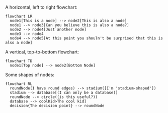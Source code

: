 A horizontal, left to right flowchart:

```mermaid
flowchart LR
  node1[This is a node] --> node2[This is also a node]
  node1 --> node3[Can you believe this is also a node?]
  node2 --> node4[Just another node]
  node3 --> node4
  node4 --> node5[At this point you shouln't be surprised that this is also a node]
```

A vertical, top-to-bottom flowchart:
```mermaid
flowchart TD
  node1[Top node] --> node2[Bottom Node]
```


Some shapes of nodes:

```mermaid
flowchart RL
  roundNode(I have round edges) --> stadium([I'm 'stadium-shaped'])
  stadium --> database[(I can only be a database)]
  roundNode --> circle((is this useful?))
  database --> coolKid>The cool kid]
  decision{The decision point} --> roundNode
```